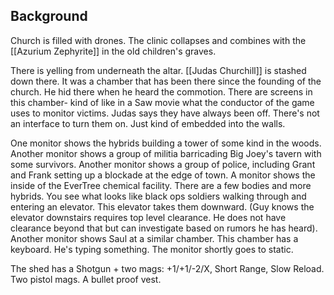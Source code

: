 ## Background
Church is filled with drones.  The clinic collapses and combines with the [[Azurium Zephyrite]] in the old children's graves.

There is yelling from underneath the altar. [[Judas Churchill]] is stashed down there. It was a chamber that has been there since the founding of the church. He hid there when he heard the commotion. There are screens in this chamber- kind of like in a Saw movie what the conductor of the game uses to monitor victims. Judas says they have always been off. There's not an interface to turn them on. Just kind of embedded into the walls.

One monitor shows the hybrids building a tower of some kind in the woods.
Another monitor shows a group of militia barricading Big Joey's tavern with some survivors.
Another monitor shows a group of police, including Grant and Frank setting up a blockade at the edge of town.
A monitor shows the inside of the EverTree chemical facility. There are a few bodies and more hybrids. You see what looks like black ops soldiers walking through and entering an elevator. This elevator takes them downward. (Guy knows the elevator downstairs requires top level clearance. He does not have clearance beyond that but can investigate based on rumors he has heard).
Another monitor shows Saul at a similar chamber. This chamber has a keyboard. He's typing something. The monitor shortly goes to static.

The shed has a Shotgun + two mags: +1/+1/-2/X, Short Range, Slow Reload. Two pistol mags. A bullet proof vest.